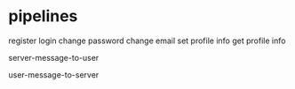 # pipelines

register
login
change password
change email
set profile info
get profile info


server-message-to-user

user-message-to-server


